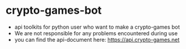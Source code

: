 # crypto-games-bot

 - api toolkits for python user who want to make a crypto-games bot 
 - We are not responsible for any problems encountered during use
 - you can find the api-document here:  https://api.crypto-games.net

